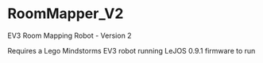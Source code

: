 # RoomMapper_V2
EV3 Room Mapping Robot - Version 2

Requires a Lego Mindstorms EV3 robot running LeJOS 0.9.1 firmware to run

